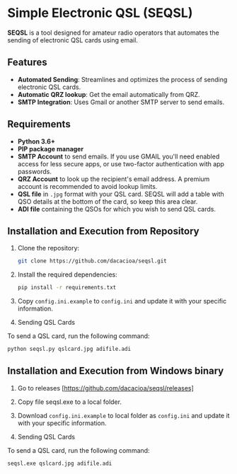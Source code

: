 # Simple Electronic QSL (SEQSL)

**SEQSL** is a tool designed for amateur radio operators that automates the sending of electronic QSL cards using email.

## Features

- **Automated Sending**: Streamlines and optimizes the process of sending electronic QSL cards.
- **Automatic QRZ lookup**: Get the email automatically from QRZ.
- **SMTP Integration**: Uses Gmail or another SMTP server to send emails.

## Requirements

- **Python 3.6+**
- **PIP package manager**
- **SMTP Account** to send emails. If you use GMAIL you'll need enabled access for less secure apps, or use two-factor authentication with app passwords.
- **QRZ Account** to look up the recipient's email address. A premium account is recommended to avoid lookup limits.
- **QSL file** in `.jpg` format with your QSL card. SEQSL will add a table with QSO details at the bottom of the card, so keep this area clear.
- **ADI file** containing the QSOs for which you wish to send QSL cards.

## Installation and Execution from Repository

1. Clone the repository:

   ```bash
   git clone https://github.com/dacacioa/seqsl.git
   ```
   
2. Install the required dependencies:

   ```bash
   pip install -r requirements.txt
   ```
3. Copy `config.ini.example` to `config.ini` and update it with your specific information.

4. Sending QSL Cards

To send a QSL card, run the following command:

   ```bash
   python seqsl.py qslcard.jpg adifile.adi
   ```

## Installation and Execution from Windows binary

1. Go to releases [https://github.com/dacacioa/seqsl/releases]

2. Copy file seqsl.exe to a local folder.

3. Download `config.ini.example` to local folder as `config.ini` and update it with your specific information. 

4. Sending QSL Cards

To send a QSL card, run the following command:

   ```cmd
   seqsl.exe qslcard.jpg adifile.adi

